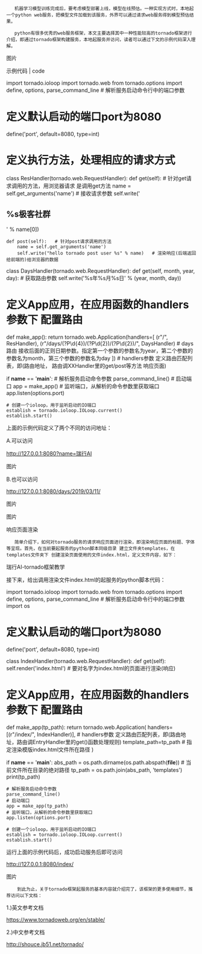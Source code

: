        机器学习模型训练完成后，要考虑模型部署上线，模型在线预估。一种实现方式时，本地起一个python web服务，把模型文件加载到该服务，外界可以通过请求web服务得到模型预估结果。

       python有很多优秀的web服务框架，本文主要选择其中一种性能较高的tornado框架进行介绍，即通过tornado框架构建服务，本地起服务并访问，读者可以通过下文的示例代码深入理解。


图片

示例代码 | code


import tornado.ioloop
import tornado.web
from tornado.options import define, options, parse_command_line   # 解析服务启动命令行中的端口参数

# 定义默认启动的端口port为8080
define('port', default=8080, type=int)


# 定义执行方法，处理相应的请求方式
class ResHandler(tornado.web.RequestHandler):
    def get(self):   # 针对get请求调用的方法，用浏览器请求 是调用get方法
        name = self.get_arguments('name')   # 接收请求参数
        self.write('<h2>%s极客社群</h2>' % name[0])

    def post(self):   # 针对post请求调用的方法
        name = self.get_arguments('name')
        self.write("hello tornado post user %s" % name)   # 渲染响应(后端返回给前端的)给浏览器的数据

class DaysHandler(tornado.web.RequestHandler):
    def get(self, month, year, day):   # 获取路由参数
        self.write('%s年%s月%s日' % (year, month, day))


# 定义App应用，在应用函数的handlers参数下 配置路由
def make_app():
    return tornado.web.Application(handlers=[
        (r"/", ResHandler),
        (r"/days/(?P<year>\d{4})/(?P<month>\d{2})/(?P<day>\d{2})/", DaysHandler)
        # days路由 接收后面的正则日期参数。指定第一个参数的参数名为year，第二个参数的参数名为month，第三个参数的参数名为day
    ])
    # handlers参数 定义路由匹配列表，即(路由地址， 路由调XXHandler里的get/post等方法 响应页面)


if __name__ == '__main__':
    # 解析服务启动命令参数
    parse_command_line()
    # 启动端口
    app = make_app()
    # 监听端口，从解析的命令参数里获取端口
    app.listen(options.port)

    # 创建一个ioloop，用于监听启动的IO端口
    establish = tornado.ioloop.IOLoop.current()
    establish.start()


上面的示例代码定义了两个不同的访问地址：

A.可以访问

http://127.0.0.1:8080?name=瑞行AI

图片

B.也可以访问

http://127.0.0.1:8080/days/2019/03/11/

图片


图片

响应页面渲染


       简单介绍下，如何对tornado服务的请求响应页面进行渲染，即渲染响应页面的标题、字体等呈现。首先，在当前要起服务的python脚本同级目录 建立文件夹templates，在templates文件夹下 创建渲染页面使用的文件index.html，定义文件内容，如下：

<!DOCTYPE html>
<html lang="en">
<head>
    <meta charset="UTF-8">
    <title>
        瑞行AI
    </title>
</head>
<body>
    瑞行AI-tornado框架教学
</body>
</html>

接下来，给出调用渲染文件index.html的起服务的python脚本代码：

import tornado.ioloop
import tornado.web
from tornado.options import define, options, parse_command_line   # 解析服务启动命令行中的端口参数
import os

# 定义默认启动的端口port为8080
define('port', default=8080, type=int)


class IndexHandler(tornado.web.RequestHandler):
    def get(self):
        self.render('index.html')   # 要对名字为index.html的页面进行渲染(响应)


# 定义App应用，在应用函数的handlers参数下 配置路由
def make_app(tp_path):
    return tornado.web.Application(
        handlers=[(r"/index/", IndexHandler)],   # handlers参数 定义路由匹配列表，即(路由地址，路由调EntryHandler里的get()函数处理规则)
        template_path=tp_path   # 指定渲染模版index.html文件所在路径
    )


if __name__ == '__main__':
    abs_path = os.path.dirname(os.path.abspath(__file__))  # 当前文件所在目录的绝对路径
    tp_path = os.path.join(abs_path, 'templates')
    print(tp_path)

    # 解析服务启动命令参数
    parse_command_line()
    # 启动端口
    app = make_app(tp_path)
    # 监听端口，从解析的命令参数里获取端口
    app.listen(options.port)

    # 创建一个ioloop，用于监听启动的IO端口
    establish = tornado.ioloop.IOLoop.current()
    establish.start()


运行上面的示例代码后，成功启动服务后即可访问

http://127.0.0.1:8080/index/

图片

        到此为止，关于tornado框架起服务的基本内容就介绍完了，该框架的更多使用细节，推荐访问以下文档：

1.)英文参考文档

https://www.tornadoweb.org/en/stable/

2.)中文参考文档

http://shouce.jb51.net/tornado/